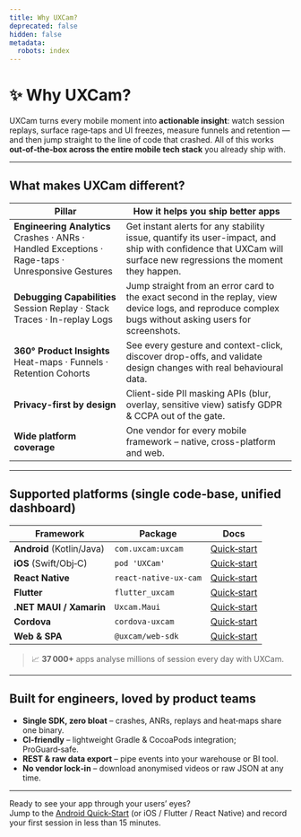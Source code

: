 ```yaml
---
title: Why UXCam?
deprecated: false
hidden: false
metadata:
  robots: index
---
```

# ✨ Why UXCam?

UXCam turns every mobile moment into **actionable insight**: watch <Glossary>session</Glossary> replays, surface rage‑taps and UI freezes, measure funnels and retention — and then jump straight to the line of code that crashed. All of this works **out‑of‑the‑box across the entire mobile tech stack** you already ship with.

***

## What makes UXCam different?

| Pillar                                                                                                 | How it helps you ship better apps                                                                                                                              |
| ------------------------------------------------------------------------------------------------------ | -------------------------------------------------------------------------------------------------------------------------------------------------------------- |
| **Engineering Analytics**<br />Crashes · ANRs · Handled Exceptions · Rage-taps · Unresponsive Gestures | Get instant alerts for any stability issue, quantify its user-impact, and ship with confidence that UXCam will surface new regressions the moment they happen. |
| **Debugging Capabilities**<br />Session Replay · Stack Traces · In-replay Logs                         | Jump straight from an error card to the exact second in the replay, view device logs, and reproduce complex bugs without asking users for screenshots.         |
| **360° Product Insights**<br />Heat-maps · Funnels · Retention Cohorts                                 | See every gesture and context-click, discover drop-offs, and validate design changes with real behavioural data.                                               |
| **Privacy-first by design**                                                                            | Client-side PII masking APIs (blur, overlay, sensitive view) satisfy GDPR & CCPA out of the gate.                                                              |
| **Wide platform coverage**                                                                             | One vendor for every mobile framework – native, cross-platform and web.                                                                                        |

***

## Supported platforms (single code‑base, unified dashboard)

| Framework                 | Package               | Docs                                  |
| ------------------------- | --------------------- | ------------------------------------- |
| **Android** (Kotlin/Java) | `com.uxcam:uxcam`     | [Quick‑start](../android/quick-start) |
| **iOS** (Swift/Obj‑C)     | `pod 'UXCam'`         | [Quick‑start](../android/quick-start) |
| **React Native**          | `react-native-ux-cam` | [Quick‑start](../android/quick-start) |
| **Flutter**               | `flutter_uxcam`       | [Quick‑start](../android/quick-start) |
| **.NET MAUI / Xamarin**   | `Uxcam.Maui`          | [Quick‑start](../android/quick-start) |
| **Cordova**               | `cordova-uxcam`       | [Quick‑start](../android/quick-start) |
| **Web & SPA**             | `@uxcam/web-sdk`      | [Quick‑start](../android/quick-start) |

> 📈 **37 000+** apps analyse millions of <Glossary>session</Glossary> every day with UXCam.

***

## Built for engineers, loved by product teams

* **Single SDK, zero bloat** – crashes, ANRs, replays and heat‑maps share one binary.
* **CI‑friendly** – lightweight Gradle & CocoaPods integration; ProGuard‑safe.
* **REST & raw data export** – pipe events into your warehouse or BI tool.
* **No vendor lock‑in** – download anonymised videos or raw JSON at any time.

***

Ready to see your app through your users’ eyes?\
Jump to the [Android Quick‑Start](../android/quick-start) (or iOS / Flutter / React Native) and record your first <Glossary>session</Glossary> in less than 15 minutes.